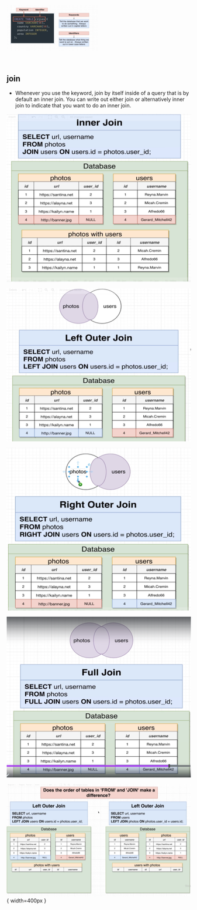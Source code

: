 <!-- ![create_table_query_analyzer.png](./pictures/create_table_query_analyzer.png){ width=400px } -->

[<img src="./pictures/create_table_query_analyzer.png" width="250"/>](./pictures/create_table_query_analyzer.png)
<div style="width:50%"><img scr='./pictures/create_table_query_analyzer.png' width='50%' /></div>


## join

- Whenever you use the keyword, join by itself inside of a query that is by default an inner join. You can write out either join or alternatively inner join to indicate that you want to do an inner join.

![inner_join](./pictures/inner_join.png)

![outer join](./pictures/left_outer_join.png)

![Right outer join](./pictures/right_outer_join.png)

![Full join](./pictures/full_join.png)

![pictures/order_tables_in_from_and_join](./pictures/order_tables_in_from_and_join.png){ width=400px }